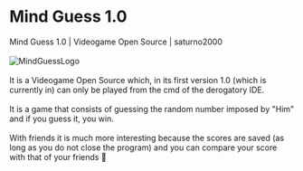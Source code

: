 # Mind Guess 1.0
Mind Guess 1.0 | Videogame Open Source | saturno2000
<br><br>
![MindGuessLogo](https://cdn.discordapp.com/attachments/802599462576717834/1287481240844505210/Sin_titulo.jpg?ex=66f3ae18&is=66f25c98&hm=c8935066883e2d99d05c0c6376ff28ea563b44393c3fbc35849f6edabbbcccbb&)
<br><br>
It is a Videogame Open Source which, in its first version 1.0 (which is currently in) can only be played from the cmd of the derogatory IDE.
<br><br>
It is a game that consists of guessing the random number imposed by "Him" and if you guess it, you win.
<br><br>
With friends it is much more interesting because the scores are saved (as long as you do not close the program) and you can compare your score with that of your friends 🥳
